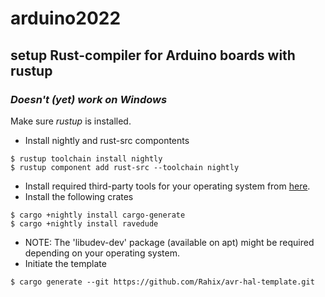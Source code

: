 # arduino2022

## setup Rust-compiler for Arduino boards with rustup
### *Doesn't (yet) work on Windows*
Make sure *rustup* is installed.
- Install nightly and rust-src compontents
```
$ rustup toolchain install nightly
$ rustup component add rust-src --toolchain nightly
```
- Install required third-party tools for your operating system from [here](https://book.avr-rust.com/002.1-installing-required-third-party-tools.html).
- Install the following crates
```
$ cargo +nightly install cargo-generate
$ cargo +nightly install ravedude
```

- NOTE: The 'libudev-dev' package (available on apt) might be required depending on your operating system.
- Initiate the template 

```
$ cargo generate --git https://github.com/Rahix/avr-hal-template.git
```
